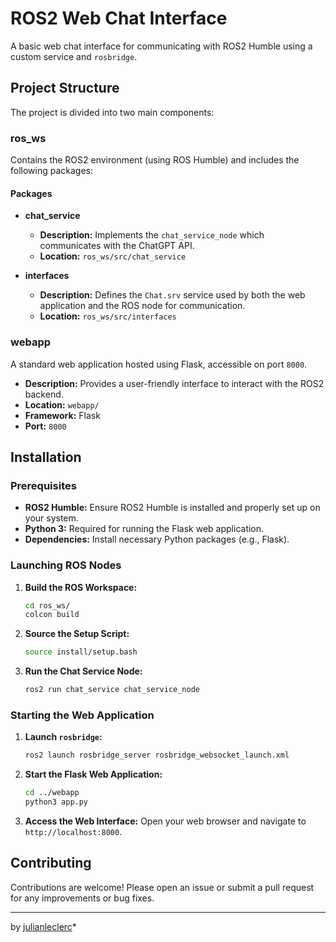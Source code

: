 # ROS2 Web Chat Interface

A basic web chat interface for communicating with ROS2 Humble using a custom service and `rosbridge`.

## Project Structure

The project is divided into two main components:

### ros_ws

Contains the ROS2 environment (using ROS Humble) and includes the following packages:

#### Packages

- **chat_service**
  - **Description:** Implements the `chat_service_node` which communicates with the ChatGPT API.
  - **Location:** `ros_ws/src/chat_service`

- **interfaces**
  - **Description:** Defines the `Chat.srv` service used by both the web application and the ROS node for communication.
  - **Location:** `ros_ws/src/interfaces`

### webapp

A standard web application hosted using Flask, accessible on port `8000`.

- **Description:** Provides a user-friendly interface to interact with the ROS2 backend.
- **Location:** `webapp/`
- **Framework:** Flask
- **Port:** `8000`

## Installation

### Prerequisites

- **ROS2 Humble:** Ensure ROS2 Humble is installed and properly set up on your system.
- **Python 3:** Required for running the Flask web application.
- **Dependencies:** Install necessary Python packages (e.g., Flask).

### Launching ROS Nodes

1. **Build the ROS Workspace:**
   ```bash
   cd ros_ws/
   colcon build
   ```

2. **Source the Setup Script:**
   ```bash
   source install/setup.bash
   ```

3. **Run the Chat Service Node:**
   ```bash
   ros2 run chat_service chat_service_node
   ```

### Starting the Web Application

1. **Launch `rosbridge`:**
   ```bash
   ros2 launch rosbridge_server rosbridge_websocket_launch.xml
   ```

2. **Start the Flask Web Application:**
   ```bash
   cd ../webapp
   python3 app.py
   ```

3. **Access the Web Interface:**
   Open your web browser and navigate to `http://localhost:8000`.

## Contributing

Contributions are welcome! Please open an issue or submit a pull request for any improvements or bug fixes.

---

by [julianleclerc](https://github.com/julianleclerc)*
